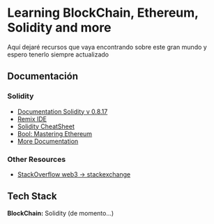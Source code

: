 
# Learning BlockChain, Ethereum, Solidity and more

Aquí dejaré recursos que vaya encontrando sobre este gran mundo y espero tenerlo siempre actualizado

## Documentación

### Solidity
- [Documentation Solidity v 0.8.17](https://docs.soliditylang.org/en/v0.8.17/)
- [Remix IDE](https://remix.ethereum.org/)
- [Solidity CheatSheet](https://github.com/manojpramesh/solidity-cheatsheet)
- [Bool: Mastering Ethereum](https://github.com/ethereumbook/ethereumbook)
- [More Documentation](https://github.com/bkrem/awesome-solidity)

### Other Resources
-  [StackOverflow web3 -> stackexchange](https://stackexchange.com/)

## Tech Stack

**BlockChain:** Solidity (de momento...)
